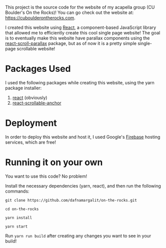 This project is the source code for the website of my acapella group (CU Boulder's On the Rocks)! You can go check out the website at: https://cuboulderontherocks.com.

I created this website using [React](https://reactjs.org/), a component-based JavaScript library that allowed me to efficiently create this cool single page website! The goal is to eventually make this website have parallax components using the [react-scroll-parallax](https://www.npmjs.com/package/react-scroll-parallax) package, but as of now it is a pretty simple single-page scrollable website!

# Packages Used

I used the following packages while creating this website, using the yarn package installer:

1. [react](https://www.npmjs.com/package/react) (obviously)
2. [react-scrollable-anchor](https://www.npmjs.com/package/react-scrollable-anchor)

# Deployment

In order to deploy this website and host it, I used Google's [Firebase](https://firebase.google.com/) hosting services, which are free!

# Running it on your own

You want to use this code? No problem! 

Install the necessary dependencies (yarn, react), and then run the following commands:

```
git clone https://github.com/dafnamargalit/on-the-rocks.git

cd on-the-rocks

yarn install

yarn start
```

Run `yarn run build` after creating any changes you want to see in your build!
